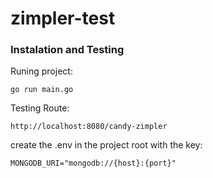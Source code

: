 # zimpler-test

### Instalation and Testing

Runing project:

```
go run main.go
```

Testing Route:

```
http://localhost:8080/candy-zimpler
```

create the .env in the project root with the key:

```
MONGODB_URI="mongodb://{host}:{port}"
```
